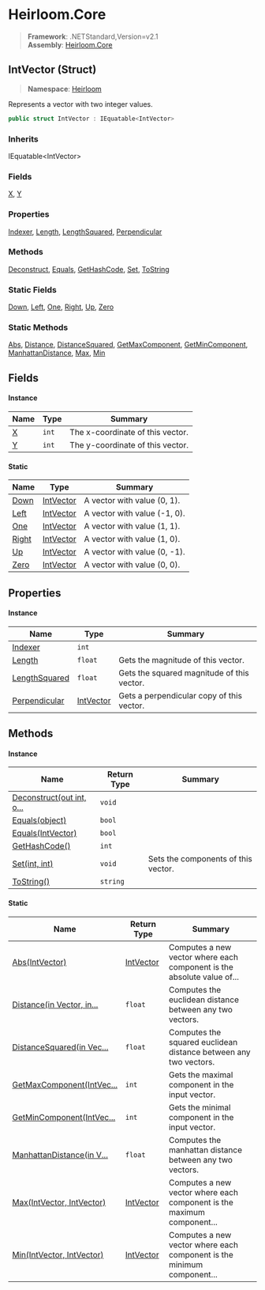 # Heirloom.Core

> **Framework**: .NETStandard,Version=v2.1  
> **Assembly**: [Heirloom.Core][0]

## IntVector (Struct)

> **Namespace**: [Heirloom][0]

Represents a vector with two integer values.

```cs
public struct IntVector : IEquatable<IntVector>
```

### Inherits

IEquatable\<IntVector>

### Fields

[X][1], [Y][2]

### Properties

[Indexer][3], [Length][4], [LengthSquared][5], [Perpendicular][6]

### Methods

[Deconstruct][7], [Equals][8], [GetHashCode][9], [Set][10], [ToString][11]

### Static Fields

[Down][12], [Left][13], [One][14], [Right][15], [Up][16], [Zero][17]

### Static Methods

[Abs][18], [Distance][19], [DistanceSquared][20], [GetMaxComponent][21], [GetMinComponent][22], [ManhattanDistance][23], [Max][24], [Min][25]

## Fields

#### Instance

| Name   | Type  | Summary                          |
|--------|-------|----------------------------------|
| [X][1] | `int` | The x-coordinate of this vector. |
| [Y][2] | `int` | The y-coordinate of this vector. |

#### Static

| Name        | Type            | Summary                      |
|-------------|-----------------|------------------------------|
| [Down][12]  | [IntVector][26] | A vector with value (0, 1).  |
| [Left][13]  | [IntVector][26] | A vector with value (-1, 0). |
| [One][14]   | [IntVector][26] | A vector with value (1, 1).  |
| [Right][15] | [IntVector][26] | A vector with value (1, 0).  |
| [Up][16]    | [IntVector][26] | A vector with value (0, -1). |
| [Zero][17]  | [IntVector][26] | A vector with value (0, 0).  |

## Properties

#### Instance

| Name               | Type            | Summary                                    |
|--------------------|-----------------|--------------------------------------------|
| [Indexer][3]       | `int`           |                                            |
| [Length][4]        | `float`         | Gets the magnitude of this vector.         |
| [LengthSquared][5] | `float`         | Gets the squared magnitude of this vector. |
| [Perpendicular][6] | [IntVector][26] | Gets a perpendicular copy of this vector.  |

## Methods

#### Instance

| Name                           | Return Type | Summary                             |
|--------------------------------|-------------|-------------------------------------|
| [Deconstruct(out int, o...][7] | `void`      |                                     |
| [Equals(object)][8]            | `bool`      |                                     |
| [Equals(IntVector)][8]         | `bool`      |                                     |
| [GetHashCode()][9]             | `int`       |                                     |
| [Set(int, int)][10]            | `void`      | Sets the components of this vector. |
| [ToString()][11]               | `string`    |                                     |

#### Static

| Name                            | Return Type     | Summary                                                                |
|---------------------------------|-----------------|------------------------------------------------------------------------|
| [Abs(IntVector)][18]            | [IntVector][26] | Computes a new vector where each component is the absolute value of... |
| [Distance(in Vector, in...][19] | `float`         | Computes the euclidean distance between any two vectors.               |
| [DistanceSquared(in Vec...][20] | `float`         | Computes the squared euclidean distance between any two vectors.       |
| [GetMaxComponent(IntVec...][21] | `int`           | Gets the maximal component in the input vector.                        |
| [GetMinComponent(IntVec...][22] | `int`           | Gets the minimal component in the input vector.                        |
| [ManhattanDistance(in V...][23] | `float`         | Computes the manhattan distance between any two vectors.               |
| [Max(IntVector, IntVector)][24] | [IntVector][26] | Computes a new vector where each component is the maximum component... |
| [Min(IntVector, IntVector)][25] | [IntVector][26] | Computes a new vector where each component is the minimum component... |

[0]: ../../Heirloom.Core.md
[1]: IntVector/X.md
[2]: IntVector/Y.md
[3]: IntVector/Indexer.md
[4]: IntVector/Length.md
[5]: IntVector/LengthSquared.md
[6]: IntVector/Perpendicular.md
[7]: IntVector/Deconstruct.md
[8]: IntVector/Equals.md
[9]: IntVector/GetHashCode.md
[10]: IntVector/Set.md
[11]: IntVector/ToString.md
[12]: IntVector/Down.md
[13]: IntVector/Left.md
[14]: IntVector/One.md
[15]: IntVector/Right.md
[16]: IntVector/Up.md
[17]: IntVector/Zero.md
[18]: IntVector/Abs.md
[19]: IntVector/Distance.md
[20]: IntVector/DistanceSquared.md
[21]: IntVector/GetMaxComponent.md
[22]: IntVector/GetMinComponent.md
[23]: IntVector/ManhattanDistance.md
[24]: IntVector/Max.md
[25]: IntVector/Min.md
[26]: IntVector.md
